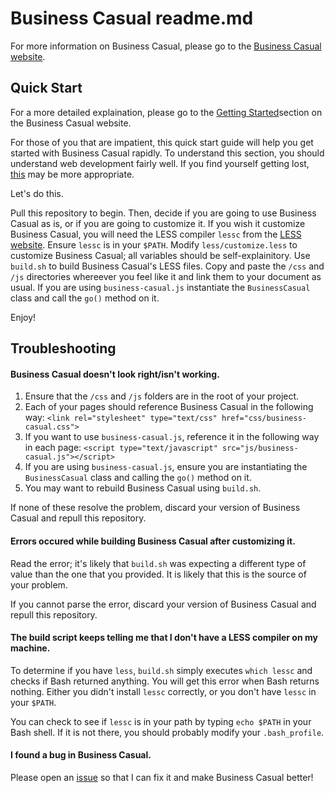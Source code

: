 <h1>Business Casual readme.md</h1>

For more information on Business Casual, please go to the <a href="http://jonathanballands.me/bc" target="_blank">Business Casual website</a>.

<h2>Quick Start</h2>

For a more detailed explaination, please go to the <a href="http://jonathanballands.me/bc#getting-started"
target="_blank">Getting Started</a>section on the Business Casual website.

For those of you that are impatient, this quick start guide will help you get started with Business Casual rapidly.
To understand this section, you should understand web development fairly well. If you find yourself getting lost,
<a href="http://jonathanballands.me/bc#getting-started" target="_blank">this</a> may be more appropriate.

Let's do this.

Pull this repository to begin. Then, decide if you are going to use Business Casual as is, or if you are
going to customize it. If you wish it customize Business Casual, you will need the LESS compiler <code>lessc</code>
from the <a href="http://lesscss.org" target="_blank">LESS website</a>. Ensure <code>lessc</code> is in your
<code>$PATH</code>. Modify <code>less/customize.less</code> to
customize Business Casual; all variables should be self-explainitory. Use <code>build.sh</code> to build Business
Casual's LESS files. Copy and paste the <code>/css</code> and <code>/js</code> directories whereever you feel like it
and link them to your document as usual. If you are using <code>business-casual.js</code> instantiate the
<code>BusinessCasual</code> class and call the <code>go()</code> method on it.

Enjoy!

<h2>Troubleshooting</h2>

<h4>Business Casual doesn't look right/isn't working.</h4>

<ol>
  <li>Ensure that the <code>/css</code> and <code>/js</code> folders are in the root of your project.</li>
  <li>Each of your pages should reference Business Casual in the following way:
  <code>&lt;link rel="stylesheet" type="text/css" href="css/business-casual.css"&gt;</code></li>
  <li>If you want to use <code>business-casual.js</code>, reference it in the following way in each page:
  <code>&lt;script type="text/javascript" src="js/business-casual.js"&gt;&lt;/script&gt;</code></li>
  <li>If you are using <code>business-casual.js</code>, ensure you are instantiating the
  <code>BusinessCasual</code> class and calling the <code>go()</code> method on it.
  <li>You may want to rebuild Business Casual using <code>build.sh</code>.</li>
</ol>

If none of these resolve the problem, discard your version of Business Casual and repull this repository.

<h4>Errors occured while building Business Casual after customizing it.</h4>

Read the error; it's likely that <code>build.sh</code> was expecting a different type of value than the one that you provided. It is likely that this is the source of your problem.

If you cannot parse the error, discard your version of Business Casual and repull this repository.

<h4>The build script keeps telling me that I don't have a LESS compiler on my machine.</h4>

To determine if you have <code>less</code>, <code>build.sh</code> simply executes <code>which lessc</code> and checks
if Bash returned anything. You will get this error when Bash returns nothing. Either you didn't install
<code>lessc</code> correctly, or you don't have <code>lessc</code> in your <code>$PATH</code>.

You can check to see if <code>lessc</code> is in your path by typing <code>echo $PATH</code> in your Bash shell. If
it is not there, you should probably modify your <code>.bash_profile</code>.

<h4>I found a bug in Business Casual.</h4>

Please open an <a href="https://github.com/jballands/Business-Casual/issues" target="_blank">issue</a> so that I can fix it and make Business Casual better!
